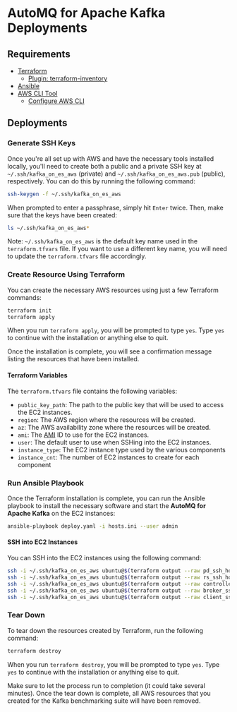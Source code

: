 # AutoMQ for Apache Kafka Deployments

## Requirements

- [Terraform](https://www.terraform.io/downloads.html)
  - [Plugin: terraform-inventory](https://github.com/adammck/terraform-inventory)
- [Ansible](https://docs.ansible.com/ansible/latest/installation_guide/intro_installation.html)
- [AWS CLI Tool](https://docs.aws.amazon.com/cli/latest/userguide/getting-started-install.html)
  - [Configure AWS CLI](https://docs.aws.amazon.com/cli/latest/userguide/getting-started-quickstart.html)

## Deployments

### Generate SSH Keys

Once you're all set up with AWS and have the necessary tools installed locally, you'll need to create both a public and a private SSH key at `~/.ssh/kafka_on_es_aws` (private) and `~/.ssh/kafka_on_es_aws.pub` (public), respectively. You can do this by running the following command:

```bash
ssh-keygen -f ~/.ssh/kafka_on_es_aws
```

When prompted to enter a passphrase, simply hit `Enter` twice. Then, make sure that the keys have been created:

```bash
ls ~/.ssh/kafka_on_es_aws*
```

Note: `~/.ssh/kafka_on_es_aws` is the default key name used in the `terraform.tfvars` file. If you want to use a different key name, you will need to update the `terraform.tfvars` file accordingly.

### Create Resource Using Terraform

You can create the necessary AWS resources using just a few Terraform commands:

```bash
terraform init
terraform apply
```

When you run `terraform apply`, you will be prompted to type `yes`. Type `yes` to continue with the installation or anything else to quit.

Once the installation is complete, you will see a confirmation message listing the resources that have been installed.

#### Terraform Variables

The `terraform.tfvars` file contains the following variables:

- `public_key_path`: The path to the public key that will be used to access the EC2 instances.
- `region`: The AWS region where the resources will be created.
- `az`: The AWS availability zone where the resources will be created.
- `ami`: The [AMI](https://docs.aws.amazon.com/AWSEC2/latest/UserGuide/AMIs.html) ID to use for the EC2 instances.
- `user`: The default user to use when SSHing into the EC2 instances.
- `instance_type`: The EC2 instance type used by the various components
- `instance_cnt`: The number of EC2 instances to create for each component

### Run Ansible Playbook

Once the Terraform installation is complete, you can run the Ansible playbook to install the necessary software and start the **AutoMQ for Apache Kafka** on the EC2 instances:

```bash
ansible-playbook deploy.yaml -i hosts.ini --user admin
```

#### SSH into EC2 Instances

You can SSH into the EC2 instances using the following command:

```bash
ssh -i ~/.ssh/kafka_on_es_aws ubuntu@$(terraform output --raw pd_ssh_host)
ssh -i ~/.ssh/kafka_on_es_aws ubuntu@$(terraform output --raw rs_ssh_host)
ssh -i ~/.ssh/kafka_on_es_aws ubuntu@$(terraform output --raw controller_ssh_host)
ssh -i ~/.ssh/kafka_on_es_aws ubuntu@$(terraform output --raw broker_ssh_host)
ssh -i ~/.ssh/kafka_on_es_aws ubuntu@$(terraform output --raw client_ssh_host)
```

### Tear Down

To tear down the resources created by Terraform, run the following command:

```bash
terraform destroy
```

When you run `terraform destroy`, you will be prompted to type `yes`. Type `yes` to continue with the installation or anything else to quit.

Make sure to let the process run to completion (it could take several minutes). Once the tear down is complete, all AWS resources that you created for the Kafka benchmarking suite will have been removed.
